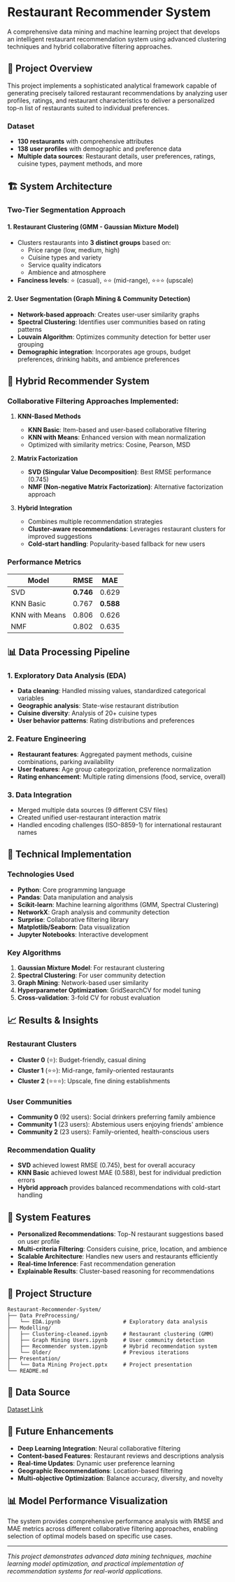 # Restaurant Recommender System

A comprehensive data mining and machine learning project that develops an intelligent restaurant recommendation system using advanced clustering techniques and hybrid collaborative filtering approaches.

## 🎯 Project Overview

This project implements a sophisticated analytical framework capable of generating precisely tailored restaurant recommendations by analyzing user profiles, ratings, and restaurant characteristics to deliver a personalized top-n list of restaurants suited to individual preferences.

### Dataset
- **130 restaurants** with comprehensive attributes
- **138 user profiles** with demographic and preference data
- **Multiple data sources**: Restaurant details, user preferences, ratings, cuisine types, payment methods, and more

## 🏗️ System Architecture

### Two-Tier Segmentation Approach

#### 1. Restaurant Clustering (GMM - Gaussian Mixture Model)
- Clusters restaurants into **3 distinct groups** based on:
  - Price range (low, medium, high)
  - Cuisine types and variety
  - Service quality indicators
  - Ambience and atmosphere
- **Fanciness levels**: ⭐ (casual), ⭐⭐ (mid-range), ⭐⭐⭐ (upscale)

#### 2. User Segmentation (Graph Mining & Community Detection)
- **Network-based approach**: Creates user-user similarity graphs
- **Spectral Clustering**: Identifies user communities based on rating patterns
- **Louvain Algorithm**: Optimizes community detection for better user grouping
- **Demographic integration**: Incorporates age groups, budget preferences, drinking habits, and ambience preferences

## 🤖 Hybrid Recommender System

### Collaborative Filtering Approaches Implemented:

1. **KNN-Based Methods**
   - **KNN Basic**: Item-based and user-based collaborative filtering
   - **KNN with Means**: Enhanced version with mean normalization
   - Optimized with similarity metrics: Cosine, Pearson, MSD

2. **Matrix Factorization**
   - **SVD (Singular Value Decomposition)**: Best RMSE performance (0.745)
   - **NMF (Non-negative Matrix Factorization)**: Alternative factorization approach

3. **Hybrid Integration**
   - Combines multiple recommendation strategies
   - **Cluster-aware recommendations**: Leverages restaurant clusters for improved suggestions
   - **Cold-start handling**: Popularity-based fallback for new users

### Performance Metrics
| Model | RMSE | MAE |
|-------|------|-----|
| SVD | **0.746** | 0.629 |
| KNN Basic | 0.767 | **0.588** |
| KNN with Means | 0.806 | 0.626 |
| NMF | 0.802 | 0.635 |

## 📊 Data Processing Pipeline

### 1. Exploratory Data Analysis (EDA)
- **Data cleaning**: Handled missing values, standardized categorical variables
- **Geographic analysis**: State-wise restaurant distribution
- **Cuisine diversity**: Analysis of 20+ cuisine types
- **User behavior patterns**: Rating distributions and preferences

### 2. Feature Engineering
- **Restaurant features**: Aggregated payment methods, cuisine combinations, parking availability
- **User features**: Age group categorization, preference normalization
- **Rating enhancement**: Multiple rating dimensions (food, service, overall)

### 3. Data Integration
- Merged multiple data sources (9 different CSV files)
- Created unified user-restaurant interaction matrix
- Handled encoding challenges (ISO-8859-1) for international restaurant names

## 🔧 Technical Implementation

### Technologies Used
- **Python**: Core programming language
- **Pandas**: Data manipulation and analysis
- **Scikit-learn**: Machine learning algorithms (GMM, Spectral Clustering)
- **NetworkX**: Graph analysis and community detection
- **Surprise**: Collaborative filtering library
- **Matplotlib/Seaborn**: Data visualization
- **Jupyter Notebooks**: Interactive development

### Key Algorithms
1. **Gaussian Mixture Model**: For restaurant clustering
2. **Spectral Clustering**: For user community detection
3. **Graph Mining**: Network-based user similarity
4. **Hyperparameter Optimization**: GridSearchCV for model tuning
5. **Cross-validation**: 3-fold CV for robust evaluation

## 📈 Results & Insights

### Restaurant Clusters
- **Cluster 0** (⭐): Budget-friendly, casual dining
- **Cluster 1** (⭐⭐): Mid-range, family-oriented restaurants  
- **Cluster 2** (⭐⭐⭐): Upscale, fine dining establishments

### User Communities
- **Community 0** (92 users): Social drinkers preferring family ambience
- **Community 1** (23 users): Abstemious users enjoying friends' ambience
- **Community 2** (23 users): Family-oriented, health-conscious users

### Recommendation Quality
- **SVD** achieved lowest RMSE (0.745), best for overall accuracy
- **KNN Basic** achieved lowest MAE (0.588), best for individual prediction errors
- **Hybrid approach** provides balanced recommendations with cold-start handling

## 🚀 System Features

- **Personalized Recommendations**: Top-N restaurant suggestions based on user profile
- **Multi-criteria Filtering**: Considers cuisine, price, location, and ambience
- **Scalable Architecture**: Handles new users and restaurants efficiently
- **Real-time Inference**: Fast recommendation generation
- **Explainable Results**: Cluster-based reasoning for recommendations

## 📁 Project Structure

```
Restaurant-Recommender-System/
├── Data PreProcessing/
│   └── EDA.ipynb                    # Exploratory data analysis
├── Modelling/
│   ├── Clustering-cleaned.ipynb     # Restaurant clustering (GMM)
│   ├── Graph Mining Users.ipynb     # User community detection
│   ├── Recommender system.ipynb     # Hybrid recommendation system
│   └── Older/                       # Previous iterations
├── Presentation/
│   └── Data Mining Project.pptx     # Project presentation
└── README.md
```

## 🔗 Data Source
[Dataset Link](https://drive.google.com/drive/folders/1bV7JTr96F_q7VaL1KZspo7rOSRJyl-Fe?usp=sharing)

## 🎯 Future Enhancements

- **Deep Learning Integration**: Neural collaborative filtering
- **Content-based Features**: Restaurant reviews and descriptions analysis
- **Real-time Updates**: Dynamic user preference learning
- **Geographic Recommendations**: Location-based filtering
- **Multi-objective Optimization**: Balance accuracy, diversity, and novelty

## 📊 Model Performance Visualization

The system provides comprehensive performance analysis with RMSE and MAE metrics across different collaborative filtering approaches, enabling selection of optimal models based on specific use cases.

---

*This project demonstrates advanced data mining techniques, machine learning model optimization, and practical implementation of recommendation systems for real-world applications.*
